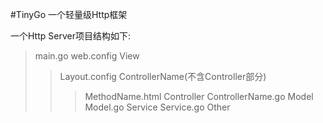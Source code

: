 #TinyGo
一个轻量级Http框架

一个Http Server项目结构如下:
>main.go
>web.config
>View
>>Layout.config
>>ControllerName(不含Controller部分)
>>>MethodName.html
>Controller
>>ControllerName.go
>Model
>>Model.go
>Service
>>Service.go
>Other


